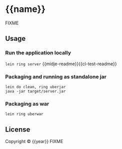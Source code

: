 # {{name}}

FIXME

## Usage

### Run the application locally

`lein ring server`
{{midje-readme}}{{cl-test-readme}}
### Packaging and running as standalone jar

```
lein do clean, ring uberjar
java -jar target/server.jar
```

### Packaging as war

`lein ring uberwar`

## License

Copyright © {{year}} FIXME
